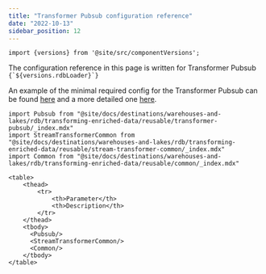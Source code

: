 ```yaml
---
title: "Transformer Pubsub configuration reference"
date: "2022-10-13"
sidebar_position: 12
---
```


```mdx-code-block
import {versions} from '@site/src/componentVersions';
```

<p>The configuration reference in this page is written for Transformer Pubsub <code>{`${versions.rdbLoader}`}</code></p>

An example of the minimal required config for the Transformer Pubsub can be found [here](https://github.com/snowplow/snowplow-rdb-loader/tree/master/config/transformer/gcp/transformer.pubsub.config.minimal.hocon) and a more detailed one [here](https://github.com/snowplow/snowplow-rdb-loader/tree/master/config/transformer/gcp/transformer.pubsub.config.reference.hocon).

```mdx-code-block
import Pubsub from "@site/docs/destinations/warehouses-and-lakes/rdb/transforming-enriched-data/reusable/transformer-pubsub/_index.mdx"
import StreamTransformerCommon from "@site/docs/destinations/warehouses-and-lakes/rdb/transforming-enriched-data/reusable/stream-transformer-common/_index.mdx"
import Common from "@site/docs/destinations/warehouses-and-lakes/rdb/transforming-enriched-data/reusable/common/_index.mdx"

<table>
    <thead>
        <tr>
            <th>Parameter</th>
            <th>Description</th>
        </tr>
    </thead>
    <tbody>
      <Pubsub/>
      <StreamTransformerCommon/>
      <Common/>
    </tbody>
</table>
```
